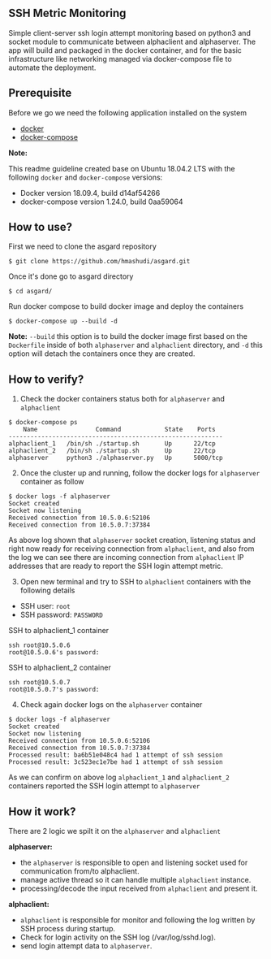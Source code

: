 ## SSH Metric Monitoring
Simple client-server ssh login attempt monitoring based on python3 and socket module to communicate between alphaclient and alphaserver. The app will build and packaged in the docker container, and for the basic infrastructure like networking managed via docker-compose file to automate the deployment.

## Prerequisite
Before we go we need the following application installed on the system  
- [docker](https://docs.docker.com/install/linux/docker-ce/ubuntu/) 
- [docker-compose](https://docs.docker.com/compose/install/)

**Note:**

This readme guideline created base on Ubuntu 18.04.2 LTS with the following `docker` and `docker-compose` versions:

- Docker version 18.09.4, build d14af54266
- docker-compose version 1.24.0, build 0aa59064

## How to use?

First we need to clone the asgard repository
```
$ git clone https://github.com/hmashudi/asgard.git
```

Once it's done go to asgard directory
```
$ cd asgard/
```

Run docker compose to build docker image and deploy the containers

```
$ docker-compose up --build -d
```

**Note:** `--build` this option is to build the docker image first based on the `Dockerfile` inside of both `alphaserver` and `alphaclient` directory, and `-d` this option will detach the containers once they are created.


## How to verify?

1. Check the docker containers status both for `alphaserver` and `alphaclient`
```
$ docker-compose ps
    Name                Command            State    Ports  
-----------------------------------------------------------
alphaclient_1   /bin/sh ./startup.sh       Up      22/tcp  
alphaclient_2   /bin/sh ./startup.sh       Up      22/tcp  
alphaserver     python3 ./alphaserver.py   Up      5000/tcp
```

2. Once the cluster up and running, follow the docker logs for `alphaserver` container as follow
```
$ docker logs -f alphaserver 
Socket created
Socket now listening
Received connection from 10.5.0.6:52106
Received connection from 10.5.0.7:37384
```
As above log shown that `alphaserver` socket creation, listening status and right now ready for receiving connection from `alphaclient`, and also from the log we can see there are incoming connection from `alphaclient` IP addresses that are ready to report the SSH login attempt metric.  

3. Open new terminal and try to SSH to `alphaclient` containers with the following details

- SSH user: `root`
- SSH password: `PASSWORD`

SSH to alphaclient_1 container
```
ssh root@10.5.0.6
root@10.5.0.6's password:
```
SSH to alphaclient_2 container
```
ssh root@10.5.0.7
root@10.5.0.7's password: 
```
4. Check again docker logs on the `alphaserver` container
```
$ docker logs -f alphaserver 
Socket created
Socket now listening
Received connection from 10.5.0.6:52106
Received connection from 10.5.0.7:37384
Processed result: ba6b51e048c4 had 1 attempt of ssh session
Processed result: 3c523ec1e7be had 1 attempt of ssh session
```
As we can confirm on above log `alphaclient_1` and `alphaclient_2` containers reported the SSH login attempt to `alphaserver`

## How it work?

There are 2 logic we spilt it on the `alphaserver` and `alphaclient`

**alphaserver:**
- the `alphaserver` is responsible to open and listening socket used for communication from/to alphaclient.
- manage active thread so it can handle multiple `alphaclient` instance.
- processing/decode the input received from `alphaclient` and present it.

**alphaclient:**
- `alphaclient` is responsible for monitor and following the log written by SSH process during startup.
- Check for login activity on the SSH log (/var/log/sshd.log).
- send login attempt data to `alphaserver`.
